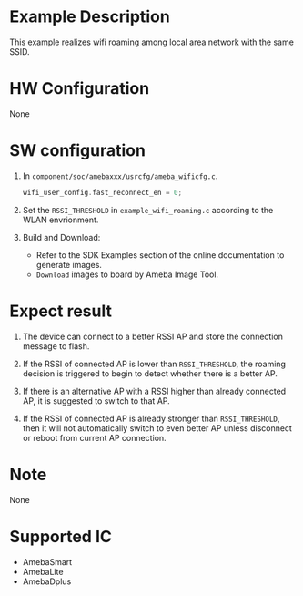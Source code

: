 # Example Description

This example realizes wifi roaming among local area network with the same SSID.

# HW Configuration

None

# SW configuration

1. In `component/soc/amebaxxx/usrcfg/ameba_wificfg.c`.
	```C
	wifi_user_config.fast_reconnect_en = 0;
	```

2. Set the `RSSI_THRESHOLD` in `example_wifi_roaming.c` according to the WLAN envrionment.

3. Build and Download:
   * Refer to the SDK Examples section of the online documentation to generate images.
   * `Download` images to board by Ameba Image Tool.


# Expect result

1. The device can connect to a better RSSI AP and store the connection message to flash.

2. If the RSSI of connected AP is lower than `RSSI_THRESHOLD`, the roaming decision is triggered to begin to detect whether there is a better AP.

3. If there is an alternative AP with a RSSI higher than already connected AP, it is suggested to switch to that AP.

4. If the RSSI of connected AP is already stronger than `RSSI_THRESHOLD`, then it will not automatically switch to even better AP unless disconnect or reboot from current AP connection.

# Note

None

# Supported IC

- AmebaSmart
- AmebaLite
- AmebaDplus
